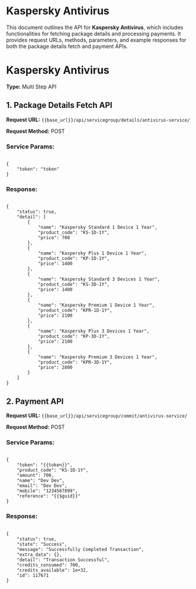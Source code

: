 # Kaspersky Antivirus

This document outlines the API for **Kaspersky Antivirus**, which includes functionalities for fetching package details and processing payments. It provides request URLs, methods, parameters, and example responses for both the package details fetch and payment APIs.

# Kaspersky Antivirus

**Type:** Multi Step API

## 1. Package Details Fetch API

**Request URL:** `{{base_url}}/api/servicegroup/details/antivirus-service/`

**Request Method:** POST

### Service Params:

<pre><code class="json">
{  
    "token": "token"  
}
</code></pre>

### Response:

<pre><code class="json">
{  
    "status": true,  
    "detail": [  
        {  
            "name": "Kaspersky Standard 1 Device 1 Year",  
            "product_code": "KS-1D-1Y",  
            "price": 700  
        },  
        {  
            "name": "Kaspersky Plus 1 Device 1 Year",  
            "product_code": "KP-1D-1Y",  
            "price": 1400  
        },  
        {  
            "name": "Kaspersky Standard 3 Devices 1 Year",  
            "product_code": "KS-3D-1Y",  
            "price": 1400  
        },  
        {  
            "name": "Kaspersky Premium 1 Device 1 Year",  
            "product_code": "KPR-1D-1Y",  
            "price": 2100  
        },  
        {  
            "name": "Kaspersky Plus 3 Devices 1 Year",  
            "product_code": "KP-3D-1Y",  
            "price": 2100  
        },  
        {  
            "name": "Kaspersky Premium 3 Devices 1 Year",  
            "product_code": "KPR-3D-1Y",  
            "price": 2800  
        }  
    ]  
}
</code></pre>

## 2. Payment API

**Request URL:** `{{base_url}}/api/servicegroup/commit/antivirus-service/`

**Request Method:** POST

### Service Params:

<pre><code class="json">
{  
    "token": "{{token}}",  
    "product_code": "KS-1D-1Y",  
    "amount": 700,  
    "name": "Dev Dev",  
    "email": "Dev Dev",  
    "mobile": "1234567899",  
    "reference": "{{$guid}}"  
}
</code></pre>

### Response:

<pre><code class="json">
{  
    "status": true,  
    "state": "Success",  
    "message": "Successfully Completed Transaction",  
    "extra_data": {},  
    "detail": "Transaction Successful",  
    "credits_consumed": 700,  
    "credits_available": 1e+32,  
    "id": 117671  
}
</code></pre>
